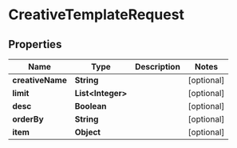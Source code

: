 

# CreativeTemplateRequest


## Properties

Name | Type | Description | Notes
------------ | ------------- | ------------- | -------------
**creativeName** | **String** |  |  [optional]
**limit** | **List&lt;Integer&gt;** |  |  [optional]
**desc** | **Boolean** |  |  [optional]
**orderBy** | **String** |  |  [optional]
**item** | **Object** |  |  [optional]



